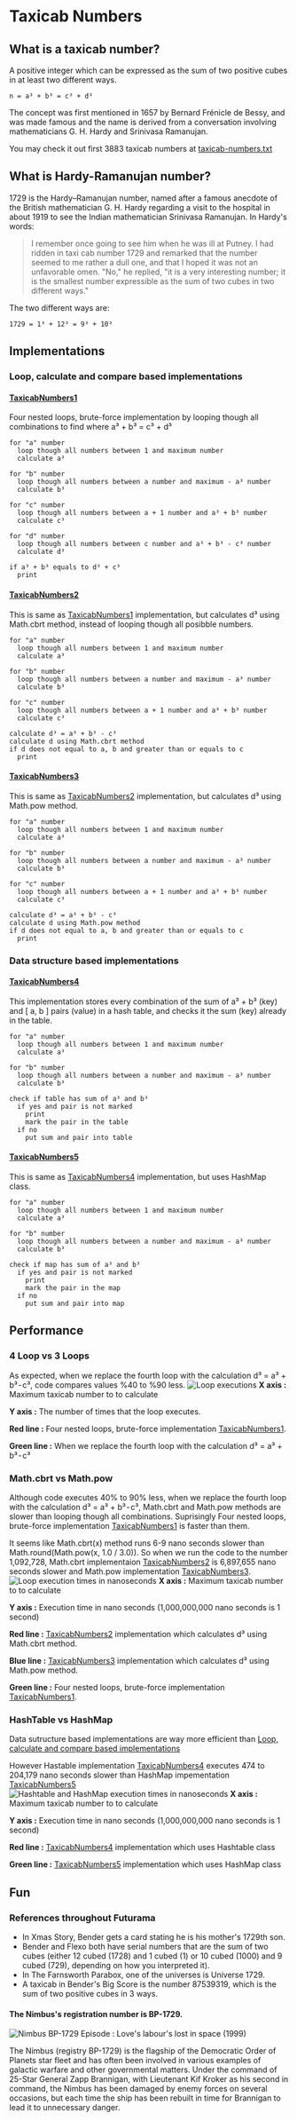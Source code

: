 # Taxicab Numbers

## What is a taxicab number?
A positive integer which can be expressed as the sum of two positive cubes in at least two different ways.

```
n = a³ + b³ = c³ + d³
```

The concept was first mentioned in 1657 by Bernard Frénicle de Bessy, and was made famous and the name is derived from a conversation involving mathematicians G. H. Hardy and Srinivasa Ramanujan.

You may check it out first 3883 taxicab numbers at [taxicab-numbers.txt](taxicab-numbers.txt)

## What is Hardy-Ramanujan number?

1729 is the Hardy–Ramanujan number, named after a famous anecdote of the British mathematician G. H. Hardy regarding a visit to the hospital in about 1919 to see the Indian mathematician Srinivasa Ramanujan. In Hardy's words:

> I remember once going to see him when he was ill at Putney. I had ridden in taxi cab number 1729 and remarked that the number seemed to me rather a dull one, and that I hoped it was not an unfavorable omen. "No," he replied, "it is a very interesting number; it is the smallest number expressible as the sum of two cubes in two different ways."

The two different ways are:

```
1729 = 1³ + 12³ = 9³ + 10³
```

## Implementations

### Loop, calculate and compare based implementations

#### [TaxicabNumbers1](TaxicabNumbers1.java)

Four nested loops, brute-force implementation by looping though all combinations to find where a³ + b³ = c³ + d³

```
for "a" number
  loop though all numbers between 1 and maximum number
  calculate a³

for "b" number
  loop though all numbers between a number and maximum - a³ number
  calculate b³

for "c" number
  loop though all numbers between a + 1 number and a³ + b³ number
  calculate c³

for "d" number
  loop though all numbers between c number and a³ + b³ - c³ number
  calculate d³

if a³ + b³ equals to d³ + c³
  print
```

#### [TaxicabNumbers2](TaxicabNumbers2.java)

This is same as [TaxicabNumbers1](#taxicabnumbers1) implementation, but calculates d³ using Math.cbrt method, instead of looping though all posibble numbers.

```
for "a" number
  loop though all numbers between 1 and maximum number
  calculate a³

for "b" number
  loop though all numbers between a number and maximum - a³ number
  calculate b³

for "c" number
  loop though all numbers between a + 1 number and a³ + b³ number
  calculate c³

calculate d³ = a³ + b³ - c³ 
calculate d using Math.cbrt method
if d does not equal to a, b and greater than or equals to c
  print
```

#### [TaxicabNumbers3](TaxicabNumbers3.java)

This is same as [TaxicabNumbers2](#taxicabnumbers2) implementation, but calculates d³ using Math.pow method.

```
for "a" number
  loop though all numbers between 1 and maximum number
  calculate a³

for "b" number
  loop though all numbers between a number and maximum - a³ number
  calculate b³

for "c" number
  loop though all numbers between a + 1 number and a³ + b³ number
  calculate c³

calculate d³ = a³ + b³ - c³ 
calculate d using Math.pow method
if d does not equal to a, b and greater than or equals to c
  print
```

### Data structure based implementations

#### [TaxicabNumbers4](TaxicabNumbers4.java)
This implementation stores every combination of the sum of a³ + b³ (key) and [ a, b ] pairs (value) in a hash table, and checks it the sum (key) already in the table.

```
for "a" number
  loop though all numbers between 1 and maximum number
  calculate a³

for "b" number
  loop though all numbers between a number and maximum - a³ number
  calculate b³

check if table has sum of a³ and b³
  if yes and pair is not marked
    print
    mark the pair in the table
  if no
    put sum and pair into table
```

#### [TaxicabNumbers5](TaxicabNumbers5.java)
This is same as [TaxicabNumbers4](#taxicabnumbers4) implementation, but uses HashMap class.

```
for "a" number
  loop though all numbers between 1 and maximum number
  calculate a³

for "b" number
  loop though all numbers between a number and maximum - a³ number
  calculate b³

check if map has sum of a³ and b³
  if yes and pair is not marked
    print
    mark the pair in the map
  if no
    put sum and pair into map
```
## Performance

### 4 Loop vs 3 Loops
As expected, when we replace the fourth loop with the calculation d³ = a³ + b³ - c³, code compares values %40 to %90 less.
![Loop executions](chart-2.png)
**X axis :** Maximum taxicab number to to calculate

**Y axis :** The number of times that the loop executes.

**Red line :** Four nested loops, brute-force implementation [TaxicabNumbers1](#taxicabnumbers1).

**Green line :** When we replace the fourth loop with the calculation d³ = a³ + b³ - c³

### Math.cbrt vs Math.pow
Although code executes 40% to 90% less, when we replace the fourth loop with the calculation d³ = a³ + b³ - c³, Math.cbrt and Math.pow methods are slower than looping though all combinations. Suprisingly Four nested loops, brute-force implementation [TaxicabNumbers1](#taxicabnumbers1) is faster than them.

It seems like Math.cbrt(x) method runs 6-9 nano seconds slower than Math.round(Math.pow(x, 1.0 / 3.0)). So when we run the code to the number 1,092,728, Math.cbrt implementaion [TaxicabNumbers2](#taxicabnumbers2) is 6,897,655
 nano seconds slower and Math.pow implementation  [TaxicabNumbers3](#taxicabnumbers3).
![Loop execution times in nanoseconds](chart-1.png)
**X axis :** Maximum taxicab number to to calculate

**Y axis :** Execution time in nano seconds (1,000,000,000 nano seconds is 1 second)

**Red line :** [TaxicabNumbers2](#taxicabnumbers2) implementation which calculates d³ using Math.cbrt method.

**Blue line :** [TaxicabNumbers3](#taxicabnumbers3) implementation which calculates d³ using Math.pow method.

**Green line :** Four nested loops, brute-force implementation [TaxicabNumbers1](#taxicabnumbers1).

### HashTable vs HashMap
Data sutructure based implementations are way more efficient than [Loop, calculate and compare based implementations](#loop-calculate-and-compare-based-implementations)

However Hastable implementation [TaxicabNumbers4](#taxicabnumbers4) executes 474 to 204,179 nano seconds slower than HashMap impementation [TaxicabNumbers5](#taxicabnumbers5)
![Hashtable and HashMap execution times in nanoseconds](chart-3.png)
**X axis :** Maximum taxicab number to to calculate

**Y axis :** Execution time in nano seconds (1,000,000,000 nano seconds is 1 second)

**Red line :** [TaxicabNumbers4](#taxicabnumbers4) implementation which uses Hashtable class

**Green line :** [TaxicabNumbers5](#taxicabnumbers5) implementation which uses HashMap class

## Fun

### References throughout Futurama

* In Xmas Story, Bender gets a card stating he is his mother's 1729th son.
* Bender and Flexo both have serial numbers that are the sum of two cubes (either 12 cubed (1728) and 1 cubed (1) or 10 cubed (1000) and 9 cubed (729), depending on how you interpreted it).
* In The Farnsworth Parabox, one of the universes is Universe 1729.
* A taxicab in Bender's Big Score is the number 87539319, which is the sum of two positive cubes in 3 ways.

#### The Nimbus's registration number is BP-1729.
![Nimbus BP-1729](nimbus-bp-1729.png)
Episode : Love's labour's lost in space (1999)

The Nimbus (registry BP-1729) is the flagship of the Democratic Order of Planets star fleet and has often been involved in various examples of galactic warfare and other governmental matters. Under the command of 25-Star General Zapp Brannigan, with Lieutenant Kif Kroker as his second in command, the Nimbus has been damaged by enemy forces on several occasions, but each time the ship has been rebuilt in time for Brannigan to lead it to unnecessary danger. 
